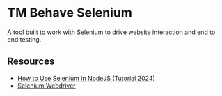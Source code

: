 # TM Behave Selenium

A tool built to work with Selenium to drive website interaction and end to end testing.

## Resources

- [How to Use Selenium in NodeJS (Tutorial 2024)](https://www.zenrows.com/blog/selenium-nodejs#extract-data)
- [Selenium Webdriver](https://www.selenium.dev/selenium/docs/api/javascript/)
